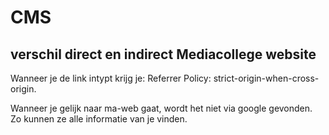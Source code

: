 # CMS

## verschil direct en indirect Mediacollege website

Wanneer je de link intypt krijg je:
Referrer Policy: strict-origin-when-cross-origin.

Wanneer je gelijk naar ma-web gaat, wordt het niet via google gevonden.
Zo kunnen ze alle informatie van je vinden.

